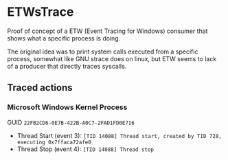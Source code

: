 # ETWsTrace
Proof of concept of a ETW (Event Tracing for Windows) consumer that shows what a specific process is doing.

The original idea was to print system calls executed from a specific process, somewhat like GNU strace does on linux, but ETW seems to lack of a producer that directly traces syscalls.

## Traced actions

### Microsoft Windows Kernel Process
GUID `22FB2CD6-0E7B-422B-A0C7-2FAD1FD0E716`

- Thread Start (event 3): `[TID 14088] Thread start, created by TID 728, executing 0x7ffaca72afe0`
- Thread Stop (event 4): `[TID 14088] Thread stop`

